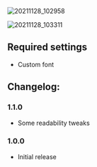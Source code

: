 ![20211128_102958](https://user-images.githubusercontent.com/92243378/143729399-0a8c0b1c-e829-407f-b069-c26319b1a16d.png)

![20211128_103311](https://user-images.githubusercontent.com/92243378/143729404-a08c3324-deb2-41a6-bbda-9e1db2d3632e.png)

## Required settings
- Custom font
## Changelog:
### 1.1.0
- Some readability tweaks
### 1.0.0
- Initial release
